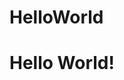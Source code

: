 # HelloWorld

<html>
  <head>
  <title>Hello World</title>
  </head>
  <body>
  <h1>Hello World!</h1>
  
  </body>
</html>
